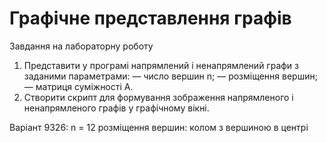 # Графічне представлення графів

Завдання на лабораторну роботу
1. Представити у програмі напрямлений і ненапрямлений графи з заданими параметрами:
— число вершин n;
— розміщення вершин;
— матриця суміжності A.
2.	Створити скрипт для формування зображення напрямленого і ненапрямленого графів у графічному вікні.

Варіант 9326:
n = 12
розміщення вершин: колом з вершиною в центрі
